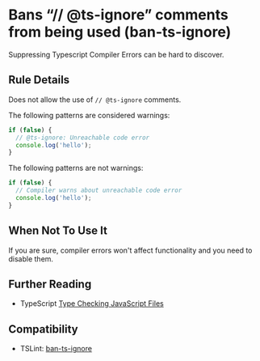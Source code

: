 # Bans “// @ts-ignore” comments from being used (ban-ts-ignore)

Suppressing Typescript Compiler Errors can be hard to discover.

## Rule Details

Does not allow the use of `// @ts-ignore` comments.

The following patterns are considered warnings:

```ts
if (false) {
  // @ts-ignore: Unreachable code error
  console.log('hello');
}
```

The following patterns are not warnings:

```ts
if (false) {
  // Compiler warns about unreachable code error
  console.log('hello');
}
```

## When Not To Use It

If you are sure, compiler errors won't affect functionality and you need to disable them.

## Further Reading

- TypeScript [Type Checking JavaScript Files](https://www.typescriptlang.org/docs/handbook/type-checking-javascript-files.html)

## Compatibility

- TSLint: [ban-ts-ignore](https://palantir.github.io/tslint/rules/ban-ts-ignore/)
